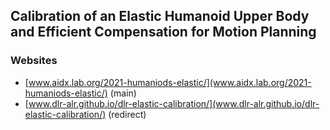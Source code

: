 ## Calibration of an Elastic Humanoid Upper Body and Efficient Compensation for Motion Planning

### Websites
 - [www.aidx.lab.org/2021-humaniods-elastic/](www.aidx.lab.org/2021-humaniods-elastic/) (main)
 - [www.dlr-alr.github.io/dlr-elastic-calibration/](www.dlr-alr.github.io/dlr-elastic-calibration/) (redirect)

